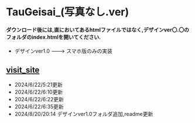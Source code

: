 # TauGeisai_(写真なし.ver)
#### ダウンロード後には,直においてあるhtmlファイルではなく,デザインver〇.〇のフォルダのindex.htmlを開いてください.
- デザインver1.0 ---> スマホ版のみの実装
## [visit_site](https://camen89.github.io/TauGeisai/)

  - 2024/6/22/5:21更新
  - 2024/6/22/6:10更新
  - 2024/6/22/6:22更新
  - 2024/6/22/6:35更新
  - 2024/8/20/20:14 デザインver1.0フォルダ追加,readme更新

